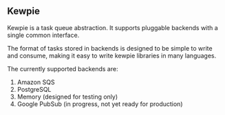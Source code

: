 ## Kewpie

Kewpie is a task queue abstraction. It supports pluggable backends with a single common interface.

The format of tasks stored in backends is designed to be simple to write and consume, making it easy to write kewpie libraries in many languages.

The currently supported backends are:
1. Amazon SQS
2. PostgreSQL
3. Memory (designed for testing only)
4. Google PubSub (in progress, not yet ready for production)
